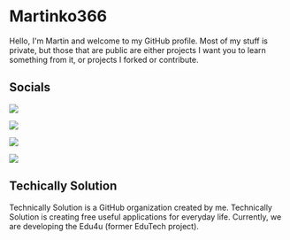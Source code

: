 # Martinko366
Hello, I'm Martin and welcome to my GitHub profile. Most of my stuff is private, but those that are public are either projects I want you to learn something from it, or projects I forked or contribute.

## Socials
[![](https://img.shields.io/static/v1?label=Find%20me%20on&message=YouTube&color=FF0000&style=for-the-badge&logo=youtube)](https://youtube.com/c/technicallytech)

[![](https://img.shields.io/static/v1?label=Find%20me%20on&message=Twitch&color=blueviolet&style=for-the-badge&logo=twitch)](https://twitch.com/technicallytech)

[![](https://img.shields.io/static/v1?label=Find%20me%20on&message=Twitter&color=00acee&style=for-the-badge&logo=twitter)](https://twitter.com/technotictech)

[![](https://img.shields.io/static/v1?label=Join%20us%20on&message=Discord&color=404EED&style=for-the-badge&logo=discord)](https://twitter.com/technotictech)

## Techically Solution
Technically Solution is a GitHub organization created by me. Technically Solution is creating free useful applications for everyday life.
Currently, we are developing the Edu4u (former EduTech project).

